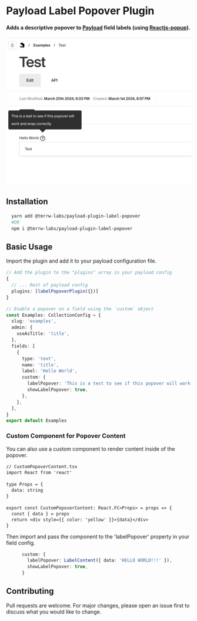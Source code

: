 # Payload Label Popover Plugin
#### Adds a descriptive popover to [Payload](https://payloadcms.com/) field labels (using [Reactjs-popup](https://github.com/yjose/reactjs-popup)).

![image](https://github.com/TMRRWinc/payload-label-popover/blob/main/example.png?raw=true)


## Installation

```bash
  yarn add @tmrrw-labs/payload-plugin-label-popover
  #OR
  npm i @tmrrw-labs/payload-plugin-label-popover
```

## Basic Usage

Import the plugin and add it to your payload configuration file.

```ts
// Add the plugin to the "plugins" array in your payload config
{
  // ... Rest of payload config
  plugins: [labelPopoverPlugin({})]
}
```

```ts
// Enable a popover on a field using the `custom` object
const Examples: CollectionConfig = {
  slug: 'examples',
  admin: {
    useAsTitle: 'title',
  },
  fields: [
    {
      type: 'text',
      name: 'title',
      label: 'Hello World',
      custom: {
        labelPopover: 'This is a test to see if this popover will work and wrap correctly.',
        showLabelPopover: true,
      },
    },
  ],
}
export default Examples
```

### Custom Component for Popover Content

You can also use a custom component to render content inside of the popover.

```tsx
// CustomPopoverContent.tsx
import React from 'react'

type Props = {
  data: string
}

export const CustomPopoverContent: React.FC<Props> = props => {
  const { data } = props
  return <div style={{ color: 'yellow' }}>{data}</div>
}
```

Then import and pass the component to the 'labelPopover' property in your field config.

```ts
      custom: {
        labelPopover: LabelContent({ data: 'HELLO WORLD!!!' }),
        showLabelPopover: true,
      }
```

## Contributing

Pull requests are welcome. For major changes, please open an issue first
to discuss what you would like to change.